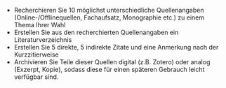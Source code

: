 
* Recherchieren Sie 10 möglichst unterschiedliche Quellenangaben (Online-/Offlinequellen, Fachaufsatz, Monographie etc.) zu einem Thema Ihrer Wahl
* Erstellen Sie aus den recherchierten Quellenangaben ein Literaturverzeichnis
* Erstellen Sie 5 direkte, 5 indirekte Zitate und eine Anmerkung nach der Kurzzitierweise
* Archivieren Sie Teile dieser Quellen digital (z.B. Zotero) oder analog (Exzerpt, Kopie), sodass diese für einen späteren Gebrauch leicht verfügbar sind.




